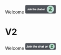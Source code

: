 Welcome [<img src="./Join The Chat on Zulip.png" width="100" height="28">](https://chat.zulip.org)

# V2

Welcome [<img src="./Join the Chat on Zulip (v2).png" width="100" height="22">](https://chat.zulip.org)

